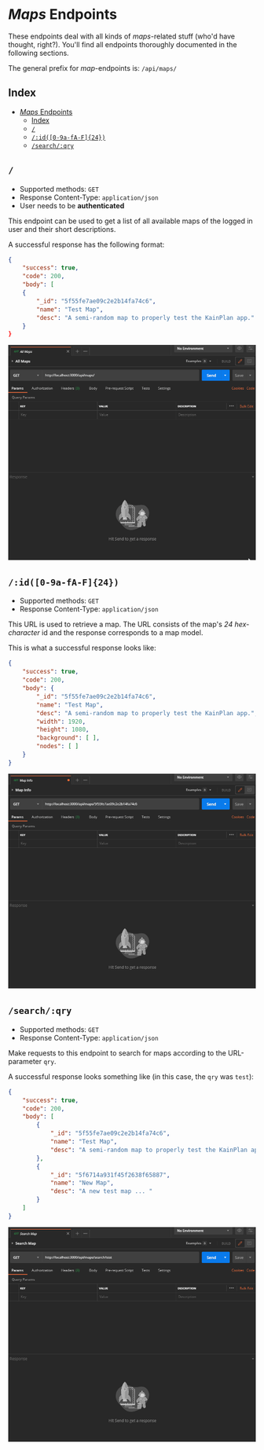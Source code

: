 # _Maps_ Endpoints

These endpoints deal with all kinds of _maps_-related stuff (who'd have thought, right?). You'll find all endpoints thoroughly documented in the following sections.

The general prefix for _map_-endpoints is: `/api/maps/`

## Index

- [_Maps_ Endpoints](#maps-endpoints)
  - [Index](#index)
  - [`/`](#)
  - [`/:id([0-9a-fA-F]{24})`](#id0-9a-fa-f24)
  - [`/search/:qry`](#searchqry)

## `/`

* Supported methods: `GET`
* Response Content-Type: `application/json`
* User needs to be **authenticated**

This endpoint can be used to get a list of all available maps of the logged in user and their short descriptions.

A successful response has the following format:

```json
{
    "success": true,
    "code": 200,
    "body": [
    {
        "_id": "5f55fe7ae09c2e2b14fa74c6",
        "name": "Test Map",
        "desc": "A semi-random map to properly test the KainPlan app."
    }
}
```

<p align="center">
  <img src="../images/endpoints/maps_all.gif" />
</p>

## `/:id([0-9a-fA-F]{24})`

* Supported methods: `GET`
* Response Content-Type: `application/json`

This URL is used to retrieve a map. The URL consists of the map's _24 hex-character_ id and the response corresponds to a map model.

This is what a successful response looks like:

```json
{
    "success": true,
    "code": 200,
    "body": {
        "_id": "5f55fe7ae09c2e2b14fa74c6",
        "name": "Test Map",
        "desc": "A semi-random map to properly test the KainPlan app.",
        "width": 1920,
        "height": 1080,
        "background": [ ],
        "nodes": [ ]
    }
}
```

<p align="center">
  <img src="../images/endpoints/maps_info.gif" />
</p>

## `/search/:qry`

* Supported methods: `GET`
* Response Content-Type: `application/json`

Make requests to this endpoint to search for maps according to the URL-parameter `qry`.

A successful response looks something like (in this case, the `qry` was `test`):

```json
{
    "success": true,
    "code": 200,
    "body": [
        {
            "_id": "5f55fe7ae09c2e2b14fa74c6",
            "name": "Test Map",
            "desc": "A semi-random map to properly test the KainPlan app."
        },
        {
            "_id": "5f6714a931f45f2638f65887",
            "name": "New Map",
            "desc": "A new test map ... "
        }
    ]
}
```

<p align="center">
  <img src="../images/endpoints/maps_search.gif" />
</p>
